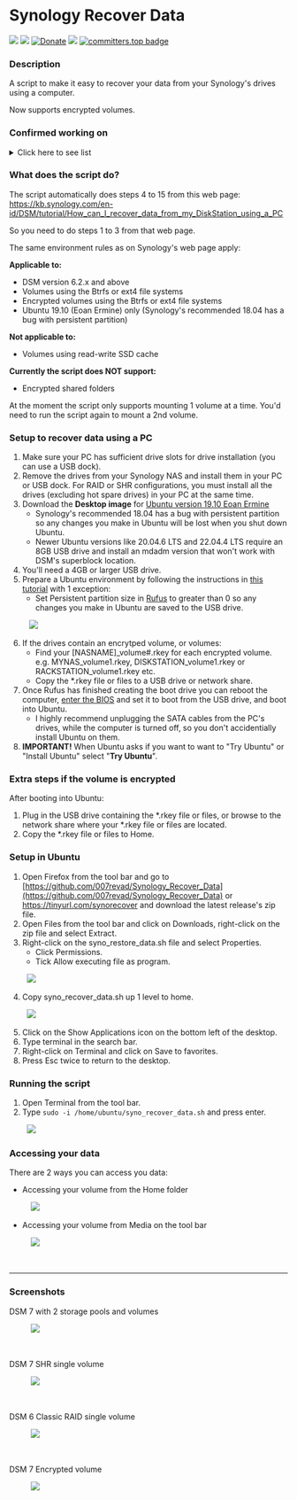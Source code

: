 # Synology Recover Data

<a href="https://github.com/007revad/Synology_Recover_Data/releases"><img src="https://img.shields.io/github/release/007revad/Synology_Recover_Data.svg"></a>
<a href="https://hits.seeyoufarm.com"><img src="https://hits.seeyoufarm.com/api/count/incr/badge.svg?url=https%3A%2F%2Fgithub.com%2F007revad%2FSynology_Recover_Data&count_bg=%2379C83D&title_bg=%23555555&icon=&icon_color=%23E7E7E7&title=views&edge_flat=false"/></a>
[![Donate](https://img.shields.io/badge/Donate-PayPal-green.svg)](https://www.paypal.com/paypalme/007revad)
[![](https://img.shields.io/static/v1?label=Sponsor&message=%E2%9D%A4&logo=GitHub&color=%23fe8e86)](https://github.com/sponsors/007revad)
[![committers.top badge](https://user-badge.committers.top/australia/007revad.svg)](https://user-badge.committers.top/australia/007revad)

### Description

A script to make it easy to recover your data from your Synology's drives using a computer.

Now supports encrypted volumes.


### Confirmed working on

<details>
  <summary>Click here to see list</summary>

| Drive source | DSM version    | Btrfs/Ext | Storage Pool type | RAID  | Encrypted | Notes           |
|--------------|----------------|-----------|-------------------|-------|-----------|-----------------|
| DS720+       | 7.2.1 Update 4 | Btrfs     | Multiple Volume   | SHR   | Volume    | Single drive    |
| DS720+       | 7.2.1 Update 4 | Btrfs     | Multiple Volume   | SHR   | no        | Single drive    |
| DS1812+      | 6.2.4 Update 7 | Btrfs     | Multiple Volume   | SHR   | no        | Single drive    |
| DS1812+      | 6.2.4 Update 7 | Btrfs     | Single Volume     | Basic | no        | **Failed, faulty HDD** |

</details>


### What does the script do?

The script automatically does steps 4 to 15 from this web page: <br>
https://kb.synology.com/en-id/DSM/tutorial/How_can_I_recover_data_from_my_DiskStation_using_a_PC

So you need to do steps 1 to 3 from that web page.

The same environment rules as on Synology's web page apply:

**Applicable to:**
- DSM version 6.2.x and above
- Volumes using the Btrfs or ext4 file systems
- Encrypted volumes using the Btrfs or ext4 file systems
- Ubuntu 19.10 (Eoan Ermine) only (Synology's recommended 18.04 has a bug with persistent partition)

**Not applicable to:**
- Volumes using read-write SSD cache

**Currently the script does NOT support:**
- Encrypted shared folders

At the moment the script only supports mounting 1 volume at a time. You'd need to run the script again to mount a 2nd volume.


### Setup to recover data using a PC

1. Make sure your PC has sufficient drive slots for drive installation (you can use a USB dock).
2. Remove the drives from your Synology NAS and install them in your PC or USB dock. For RAID or SHR configurations, you must install all the drives (excluding hot spare drives) in your PC at the same time.
3. Download the **Desktop image** for [Ubuntu version 19.10 Eoan Ermine](https://old-releases.ubuntu.com/releases/19.10/)
   - Synology's recommended 18.04 has a bug with persistent partition so any changes you make in Ubuntu will be lost when you shut down Ubuntu.
   - Newer Ubuntu versions like 20.04.6 LTS and 22.04.4 LTS require an 8GB USB drive and install an mdadm version that won't work with DSM's superblock location.
5. You'll need a 4GB or larger USB drive.
6. Prepare a Ubuntu environment by following the instructions in [this tutorial](https://ubuntu.com/tutorials/create-a-usb-stick-on-windows) with 1 exception:
    - Set Persistent partition size in [Rufus](https://rufus.ie/en/) to greater than 0 so any changes you make in Ubuntu are saved to the USB drive.
    <p align="left"> &nbsp; &nbsp;<img src="/images/rufus.png"></p>
7. If the drives contain an encrytped volume, or volumes:
    - Find your [NASNAME]_volume#.rkey for each encrypted volume. e.g. MYNAS_volume1.rkey, DISKSTATION_volume1.rkey or RACKSTATION_volume1.rkey etc.
    - Copy the *.rkey file or files to a USB drive or network share.
8. Once Rufus has finished creating the boot drive you can reboot the computer, [enter the BIOS](https://www.tomshardware.com/reviews/bios-keys-to-access-your-firmware,5732.html) and set it to boot from the USB drive, and boot into Ubuntu.
    - I highly recommend unplugging the SATA cables from the PC's drives, while the computer is turned off, so you don't accidentially install Ubuntu on them.
9. **IMPORTANT!** When Ubuntu asks if you want to want to "Try Ubuntu" or "Install Ubuntu" select "**Try Ubuntu**".

### Extra steps if the volume is encrypted

After booting into Ubuntu:
1. Plug in the USB drive containing the *.rkey file or files, or browse to the network share where your *.rkey file or files are located.
3. Copy the *.rkey file or files to Home.

### Setup in Ubuntu

1. Open Firefox from the tool bar and go to [https://github.com/007revad/Synology_Recover_Data](https://github.com/007revad/Synology_Recover_Data) or https://tinyurl.com/synorecover and download the latest release's zip file.
2. Open Files from the tool bar and click on Downloads, right-click on the zip file and select Extract.
3. Right-click on the syno_restore_data.sh file and select Properties.
    - Click Permissions.
    - Tick Allow executing file as program.
    <p align="left"> &nbsp; <img src="/images/script-permissions-2.png"></p>
4. Copy syno_recover_data.sh up 1 level to home.
    <p align="left"> &nbsp; <img src="/images/home.png"></p>
5. Click on the Show Applications icon on the bottom left of the desktop.
6. Type terminal in the search bar.
7. Right-click on Terminal and click on Save to favorites.
8. Press Esc twice to return to the desktop.


### Running the script

1. Open Terminal from the tool bar.
2. Type `sudo -i /home/ubuntu/syno_recover_data.sh` and press enter.
    <p align="left"> &nbsp; <img src="/images/run-script.png"></p>


### Accessing your data

There are 2 ways you can access you data:

- Accessing your volume from the Home folder
<p align="left"> &nbsp; &nbsp; &nbsp; &nbsp; &nbsp; <img src="/images/volume_in_home-2.png"></p>

- Accessing your volume from Media on the tool bar
<p align="left"> &nbsp; &nbsp; &nbsp; &nbsp; &nbsp; <img src="/images/volume_in_media-4.png"></p>

<br>


---
### Screenshots

<p align="left">DSM 7 with 2 storage pools and volumes</p>
<p align="left"> &nbsp; &nbsp; &nbsp; &nbsp; &nbsp; <img src="/images/image-volume_2-2.png"></p>

<br>

<p align="left">DSM 7 SHR single volume</p>
<p align="left"> &nbsp; &nbsp; &nbsp; &nbsp; &nbsp; <img src="/images/image-vg1000-2.png"></p>

<br>

<p align="left">DSM 6 Classic RAID single volume</p>
<p align="left"> &nbsp; &nbsp; &nbsp; &nbsp; &nbsp; <img src="/images/image-md-2.png"></p>

<br>

<p align="left">DSM 7 Encrypted volume</p>
<p align="left"> &nbsp; &nbsp; &nbsp; &nbsp; &nbsp; <img src="/images/image-encrypted-volume-2.png"></p>

